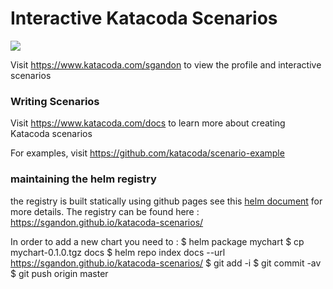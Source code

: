 # Interactive Katacoda Scenarios

[![](http://shields.katacoda.com/katacoda/sgandon/count.svg)](https://www.katacoda.com/sgandon "Get your profile on Katacoda.com")

Visit https://www.katacoda.com/sgandon to view the profile and interactive scenarios

### Writing Scenarios
Visit https://www.katacoda.com/docs to learn more about creating Katacoda scenarios

For examples, visit https://github.com/katacoda/scenario-example

### maintaining the helm registry
the registry is built statically using github pages
see this [helm document](https://github.com/helm/helm/blob/master/docs/chart_repository.md#github-pages-example) for more details.
The registry can be found here : https://sgandon.github.io/katacoda-scenarios/

In order to add a new chart you need to :
$ helm package mychart
$ cp mychart-0.1.0.tgz docs
$ helm repo index docs --url https://sgandon.github.io/katacoda-scenarios/
$ git add -i
$ git commit -av
$ git push origin master